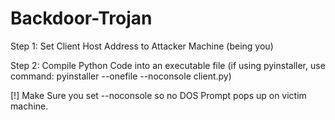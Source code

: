 # Backdoor-Trojan

Step 1: Set Client Host Address to Attacker Machine (being you)

Step 2: Compile Python Code into an executable file (if using pyinstaller, use command: pyinstaller --onefile --noconsole client.py)

[!] Make Sure you set --noconsole so no DOS Prompt pops up on victim machine.
